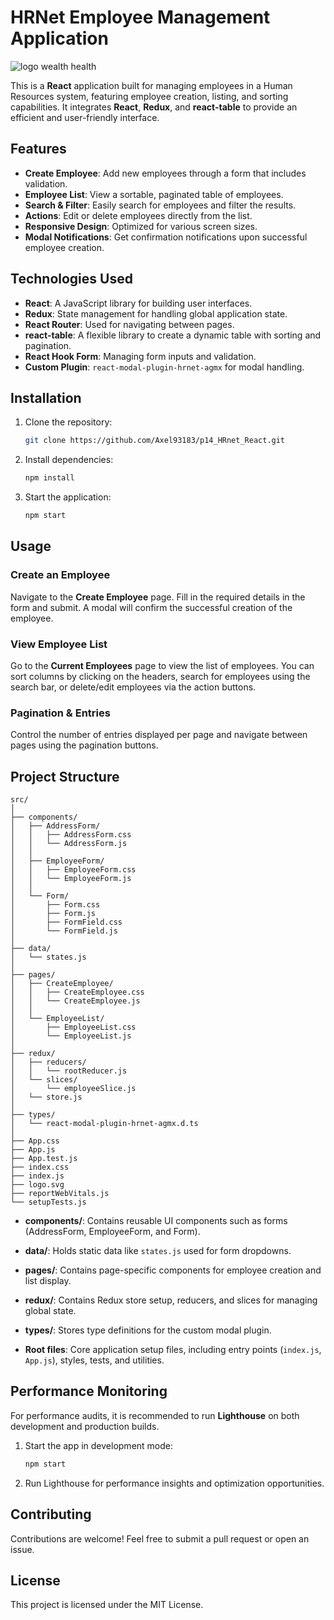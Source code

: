 # HRNet Employee Management Application

![logo wealth health](/images/wealth-health.png)

This is a **React** application built for managing employees in a Human Resources system, featuring employee creation, listing, and sorting capabilities. It integrates **React**, **Redux**, and **react-table** to provide an efficient and user-friendly interface.

## Features

- **Create Employee**: Add new employees through a form that includes validation.
- **Employee List**: View a sortable, paginated table of employees.
- **Search & Filter**: Easily search for employees and filter the results.
- **Actions**: Edit or delete employees directly from the list.
- **Responsive Design**: Optimized for various screen sizes.
- **Modal Notifications**: Get confirmation notifications upon successful employee creation.

## Technologies Used

- **React**: A JavaScript library for building user interfaces.
- **Redux**: State management for handling global application state.
- **React Router**: Used for navigating between pages.
- **react-table**: A flexible library to create a dynamic table with sorting and pagination.
- **React Hook Form**: Managing form inputs and validation.
- **Custom Plugin**: `react-modal-plugin-hrnet-agmx` for modal handling.

## Installation

1. Clone the repository:

   ```bash
   git clone https://github.com/Axel93183/p14_HRnet_React.git
   ```

2. Install dependencies:

   ```bash
   npm install
   ```

3. Start the application:
   ```bash
   npm start
   ```

## Usage

### Create an Employee

Navigate to the **Create Employee** page. Fill in the required details in the form and submit. A modal will confirm the successful creation of the employee.

### View Employee List

Go to the **Current Employees** page to view the list of employees. You can sort columns by clicking on the headers, search for employees using the search bar, or delete/edit employees via the action buttons.

### Pagination & Entries

Control the number of entries displayed per page and navigate between pages using the pagination buttons.

## Project Structure

```
src/
│
├── components/
│   ├── AddressForm/
│   │   ├── AddressForm.css
│   │   └── AddressForm.js
│   │
│   ├── EmployeeForm/
│   │   ├── EmployeeForm.css
│   │   └── EmployeeForm.js
│   │
│   └── Form/
│       ├── Form.css
│       ├── Form.js
│       ├── FormField.css
│       └── FormField.js
│
├── data/
│   └── states.js
│
├── pages/
│   ├── CreateEmployee/
│   │   ├── CreateEmployee.css
│   │   └── CreateEmployee.js
│   │
│   └── EmployeeList/
│       ├── EmployeeList.css
│       └── EmployeeList.js
│
├── redux/
│   ├── reducers/
│   │   └── rootReducer.js
│   └── slices/
│       └── employeeSlice.js
│   └── store.js
│
├── types/
│   └── react-modal-plugin-hrnet-agmx.d.ts
│
├── App.css
├── App.js
├── App.test.js
├── index.css
├── index.js
├── logo.svg
├── reportWebVitals.js
└── setupTests.js
```

- **components/**: Contains reusable UI components such as forms (AddressForm, EmployeeForm, and Form).
- **data/**: Holds static data like `states.js` used for form dropdowns.
- **pages/**: Contains page-specific components for employee creation and list display.
- **redux/**: Contains Redux store setup, reducers, and slices for managing global state.
- **types/**: Stores type definitions for the custom modal plugin.

- **Root files**: Core application setup files, including entry points (`index.js`, `App.js`), styles, tests, and utilities.

## Performance Monitoring

For performance audits, it is recommended to run **Lighthouse** on both development and production builds.

1. Start the app in development mode:
   ```bash
   npm start
   ```
2. Run Lighthouse for performance insights and optimization opportunities.

## Contributing

Contributions are welcome! Feel free to submit a pull request or open an issue.

## License

This project is licensed under the MIT License.
